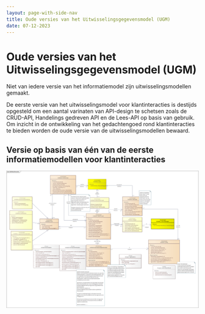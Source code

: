 ```yaml
---
layout: page-with-side-nav
title: Oude versies van het Uitwisselingsgegevensmodel (UGM)
date: 07-12-2023
---
```


# Oude versies van het Uitwisselingsgegevensmodel (UGM)

Niet van iedere versie van het informatiemodel zijn uitwisselingsmodellen gemaakt.

De eerste versie van het uitwisselingsmodel voor klantinteracties is destijds opgesteld om een aantal varinaten van API-design te schetsen 
zoals de CRUD-API, Handelings gedreven API en de Lees-API op basis van gebruik. Om inzicht in de ontwikkeling van het gedachtengoed rond 
klantinteracties te bieden worden de oude versie van de uitwisselingsmodellen bewaard.   

## Versie op basis van één van de eerste informatiemodellen voor klantinteracties

<img src="./assets/UGM_Klantinteracties_v001.png" alt="SIM" width="700"/>
